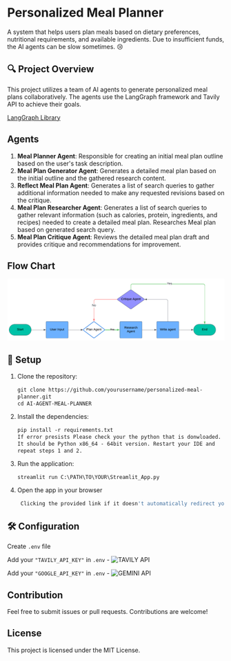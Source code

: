 # Personalized Meal Planner

A system that helps users plan meals based on dietary preferences, nutritional requirements, and available ingredients. Due to insufficient funds, the AI agents can be slow sometimes. 😢

## 🔍 Project Overview

This project utilizes a team of AI agents to generate personalized meal plans collaboratively. The agents use the LangGraph framework and Tavily API to achieve their goals.

[LangGraph Library](https://github.com/langchain-ai/langgraph)

## Agents

1. **Meal Planner Agent**: Responsible for creating an initial meal plan outline based on the user's task description.
2. **Meal Plan Generator Agent**: Generates a detailed meal plan based on the initial outline and the gathered research content.
3. **Reflect Meal Plan Agent**: Generates a list of search queries to gather additional information needed to make any requested revisions based on the critique.
4. **Meal Plan Researcher Agent**: Generates a list of search queries to gather relevant information (such as calories, protein, ingredients, and recipes) needed to create a detailed meal plan. Researches Meal plan based on generated search query.
5. **Meal Plan Critique Agent**: Reviews the detailed meal plan draft and provides critique and recommendations for improvement.

## Flow Chart

![Flowchart](./img/AI-Meal-Planner.png)

## 🚀 Setup

1. Clone the repository:
    ```Terminal
    git clone https://github.com/yourusername/personalized-meal-planner.git
    cd AI-AGENT-MEAL-PLANNER
    ```


2. Install the dependencies:
    ```Terminal
    pip install -r requirements.txt
    If error presists Please check your the python that is donwloaded. 
    It should be Python x86_64 - 64bit version. Restart your IDE and repeat steps 1 and 2.
    ```

4. Run the application:
    ```Terminal
    streamlit run C:\PATH\TO\YOUR\Streamlit_App.py
    ```
5. Open the app in your browser
   ```sh
    Clicking the provided link if it doesn't automatically redirect you to it.
    ```

## 🛠️ Configuration

Create `.env` file

Add your `"TAVILY_API_KEY"` in `.env` - ![TAVILY API](https://tavily.com/)

Add your `"GOOGLE_API_KEY"` in `.env` - ![GEMINI API](https://aistudio.google.com/app/apikey)

## Contribution

Feel free to submit issues or pull requests. Contributions are welcome!

## License

This project is licensed under the MIT License.
